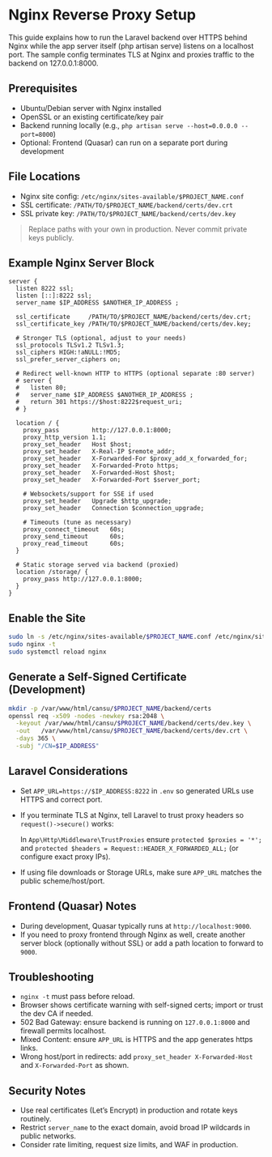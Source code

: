 # Nginx Reverse Proxy Setup

This guide explains how to run the Laravel backend over HTTPS behind Nginx while the app server itself (php artisan serve) listens on a localhost port. The sample config terminates TLS at Nginx and proxies traffic to the backend on 127.0.0.1:8000.

## Prerequisites

- Ubuntu/Debian server with Nginx installed
- OpenSSL or an existing certificate/key pair
- Backend running locally (e.g., `php artisan serve --host=0.0.0.0 --port=8000`)
- Optional: Frontend (Quasar) can run on a separate port during development

## File Locations

- Nginx site config: `/etc/nginx/sites-available/$PROJECT_NAME.conf`
- SSL certificate: `/PATH/TO/$PROJECT_NAME/backend/certs/dev.crt`
- SSL private key: `/PATH/TO/$PROJECT_NAME/backend/certs/dev.key`

> Replace paths with your own in production. Never commit private keys publicly.

## Example Nginx Server Block

```config
server {
  listen 8222 ssl;
  listen [::]:8222 ssl;
  server_name $IP_ADDRESS $ANOTHER_IP_ADDRESS ;

  ssl_certificate     /PATH/TO/$PROJECT_NAME/backend/certs/dev.crt;
  ssl_certificate_key /PATH/TO/$PROJECT_NAME/backend/certs/dev.key;

  # Stronger TLS (optional, adjust to your needs)
  ssl_protocols TLSv1.2 TLSv1.3;
  ssl_ciphers HIGH:!aNULL:!MD5;
  ssl_prefer_server_ciphers on;

  # Redirect well-known HTTP to HTTPS (optional separate :80 server)
  # server {
  #   listen 80;
  #   server_name $IP_ADDRESS $ANOTHER_IP_ADDRESS ;
  #   return 301 https://$host:8222$request_uri;
  # }

  location / {
    proxy_pass         http://127.0.0.1:8000;
    proxy_http_version 1.1;
    proxy_set_header   Host $host;
    proxy_set_header   X-Real-IP $remote_addr;
    proxy_set_header   X-Forwarded-For $proxy_add_x_forwarded_for;
    proxy_set_header   X-Forwarded-Proto https;
    proxy_set_header   X-Forwarded-Host $host;
    proxy_set_header   X-Forwarded-Port $server_port;

    # Websockets/support for SSE if used
    proxy_set_header   Upgrade $http_upgrade;
    proxy_set_header   Connection $connection_upgrade;

    # Timeouts (tune as necessary)
    proxy_connect_timeout   60s;
    proxy_send_timeout      60s;
    proxy_read_timeout      60s;
  }

  # Static storage served via backend (proxied)
  location /storage/ {
    proxy_pass http://127.0.0.1:8000;
  }
}
```

## Enable the Site

```bash
sudo ln -s /etc/nginx/sites-available/$PROJECT_NAME.conf /etc/nginx/sites-enabled/$PROJECT_NAME.conf
sudo nginx -t
sudo systemctl reload nginx
```

## Generate a Self-Signed Certificate (Development)

```bash
mkdir -p /var/www/html/cansu/$PROJECT_NAME/backend/certs
openssl req -x509 -nodes -newkey rsa:2048 \
  -keyout /var/www/html/cansu/$PROJECT_NAME/backend/certs/dev.key \
  -out   /var/www/html/cansu/$PROJECT_NAME/backend/certs/dev.crt \
  -days 365 \
  -subj "/CN=$IP_ADDRESS"
```

## Laravel Considerations

- Set `APP_URL=https://$IP_ADDRESS:8222` in `.env` so generated URLs use HTTPS and correct port.
- If you terminate TLS at Nginx, tell Laravel to trust proxy headers so `request()->secure()` works:

  In `App\Http\Middleware\TrustProxies` ensure `protected $proxies = '*';` and `protected $headers = Request::HEADER_X_FORWARDED_ALL;` (or configure exact proxy IPs).

- If using file downloads or Storage URLs, make sure `APP_URL` matches the public scheme/host/port.

## Frontend (Quasar) Notes

- During development, Quasar typically runs at `http://localhost:9000`.
- If you need to proxy frontend through Nginx as well, create another server block (optionally without SSL) or add a path location to forward to `9000`.

## Troubleshooting

- `nginx -t` must pass before reload.
- Browser shows certificate warning with self-signed certs; import or trust the dev CA if needed.
- 502 Bad Gateway: ensure backend is running on `127.0.0.1:8000` and firewall permits localhost.
- Mixed Content: ensure `APP_URL` is HTTPS and the app generates https links.
- Wrong host/port in redirects: add `proxy_set_header X-Forwarded-Host` and `X-Forwarded-Port` as shown.

## Security Notes

- Use real certificates (Let’s Encrypt) in production and rotate keys routinely.
- Restrict `server_name` to the exact domain, avoid broad IP wildcards in public networks.
- Consider rate limiting, request size limits, and WAF in production.
